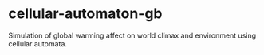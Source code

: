 # cellular-automaton-gb
Simulation of global warming affect on world climax and environment using cellular automata.
